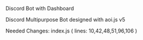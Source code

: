 Discord Bot with Dashboard

Discord Multipurpose Bot designed with aoi.js v5

Needed Changes:
index.js ( lines: 10,42,48,51,96,106 )

